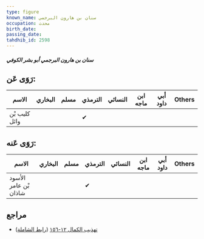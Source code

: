 ```yaml
---
type: figure
known_name: سنان بن هارون البرجمي
occupation: محدث
birth_date:
passing_date:
tahdhib_id: 2598
---
```

##### سنان بن هارون البرجمي أبو بشر الكوفي

## رَوَى عَن:
| الاسم         | البخاري | مسلم | الترمذي | النسائي | ابن ماجه | أبي داود | Others |
| ------------- | ------- | ---- | ------- | ------- | -------- | -------- | ------ |
| كليب بْن وائل |         |      | ✔       |         |          |          |        |
## رَوَى عَنه:
| الاسم                 | البخاري | مسلم | الترمذي | النسائي | ابن ماجه | أبي داود | Others |
| --------------------- | ------- | ---- | ------- | ------- | -------- | -------- | ------ |
| الأسود بْن عامر شاذان |         |      | ✔       |         |          |          |        |
## مراجع
- [تهذيب الكمال ١٢-١٥٦](obsidian://open?vault=Tahdhib-al-Kamal&file=Figures/٢٥٩٨-سنان%20بن%20هارون%20البرجمي%20أبو%20بشر%20الكوفي) ([رابط الشاملة](https://shamela.ws/book/3722/5929))
